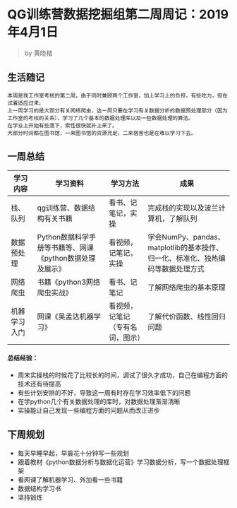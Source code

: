 # QG训练营数据挖掘组第二周周记：2019年4月1日
>by 黄晓楷

## 生活随记
    本周是我工作室考核的第二周，由于同时兼顾两个工作室，加上学习上的负担，有些吃力，但在试着适应过来。
    上一周学习的是大部分有关网络爬虫，这一周只要在学习有关数据分析的数据预处理部分（因为工作室的考核的关系），学习了几个基本的数据处理库以及一些数据处理的算法。
    在学业上开始有些落下，索性很快就补上来了。
    大部分时间都在图书馆，一来图书馆的资源充足，二来宿舍也是在难以学习下去。

## 一周总结
学习内容|学习资料|学习方法|成果
---|---|---|---
栈、队列|qg训练营、数据结构有关书籍|看书、记笔记，实操|完成栈的实现以及波兰计算机，了解队列
数据预处理|Python数据科学手册等书籍等、网课《python数据处理及展示》|看视频，记笔记，实操|学会NumPy、pandas、matplotlib的基本操作、归一化、标准化、独热编码等数据处理方式
网络爬虫|书籍《python3网络爬虫实战》|看书、记笔记|了解网络爬虫的基本原理
机器学习入门|网课《吴孟达机器学习》|看视频，记笔记（专有名词，图示）|了解代价函数、线性回归问题
#### 总结经验：
- 周末实操栈的时候花了比较长的时间，调试了很久才成功，自己在编程方面的技术还有待提高
- 有些计划安排的不好，导致这一周有时存在学习效率低下的问题
- 在学python几个有关数据处理的库时，对数据处理渐渐清晰
- 实操能让自己发现一些编程方面的问题从而改正进步


## 下周规划
- 每天早睡早起，早晨花十分钟写一些规划
- 跟着教材《python数据分析与数据化运营》学习数据分析，写一个数据处理框架
- 看网课了解机器学习、外加看一些书籍
- 数据结构学习书
- 坚持锻炼


